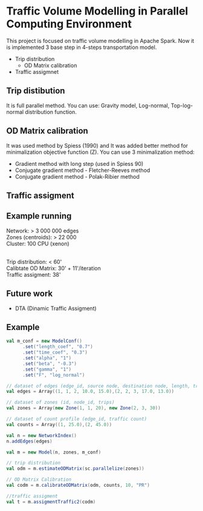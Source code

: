 Traffic Volume Modelling in Parallel Computing Environment
==========================================================

This project is focused on traffic volume modelling in Apache Spark.
Now it is implemented 3 base step in 4-steps transportation model.

* Trip distribution
    * OD Matrix calibration
* Traffic assigmnet

Trip distibution
----------------
It is full parallel method. You can use: Gravity model, Log-normal, Top-log-normal distribution function.

OD Matrix calibration
-------------------
It was used method by Spiess (1990) and It was added better method for minimalization objective function (Z).
You can use 3 minimalization method:
* Gradient method with long step (used in Spiess 90)
* Conjugate gradient method - Fletcher-Reeves method
* Conjugate gradient method - Polak-Ribier method

Traffic assigment
------------------

Example running
-----------------
Network: > 3 000 000 edges
<br>Zones (centroids): > 22 000
<br>Cluster: 100 CPU (xenon)

<br> Trip distribution: < 60'
<br> Calibtate OD Matrix: 30' + 11'/iteration
<br> Traffic assigment: 38'

Future work
-------------
* DTA (Dinamic Traffic Assigment)

Example
--------
```scala
val m_conf = new ModelConf()
      .set("length_coef", "0.7")
      .set("time_coef", "0.3")
      .set("alpha", "1")
      .set("beta", "-0.3")
      .set("gamma", "1")
      .set("F", "log_normal")

// dataset of edges (edge_id, source node, destination node, length, travel time)
val edges = Array((1, 1, 2, 10.0, 15.0),(2, 2, 3, 17.0, 13.0))

// dataset of zones (id, node_id, trips)
val zones = Array(new Zone(1, 1, 20), new Zone(2, 3, 30))

// dataset of count profile (edge_id, traffic count)
val counts = Array((1, 25.0),(2, 45.0))

val n = new NetworkIndex()
n.addEdges(edges)

val m = new Model(n, zones, m_conf)

// trip distribution
val odm = m.estimateODMatrix(sc.parallelize(zones))

// OD Matrix Calibration
val codm = m.calibrateODMatrix(odm, counts, 10, "PR")

//traffic assigment
val t = m.assigmentTraffic2(codm)
```
